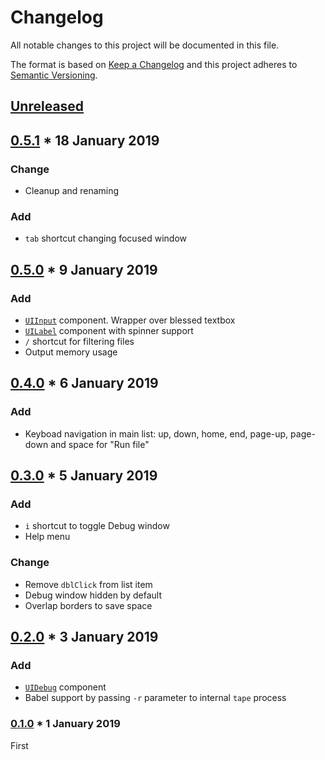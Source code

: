 <!-- markdownlint-disable no-duplicate-header -->

# Changelog

All notable changes to this project will be documented in this file.

The format is based on [Keep a Changelog](http://keepachangelog.com/en/1.0.0/)
and this project adheres to [Semantic Versioning](http://semver.org/spec/v2.0.0.html).

## [Unreleased]

## [0.5.1] * 18 January 2019

### Change

* Cleanup and renaming

### Add

* `tab` shortcut changing focused window

## [0.5.0] * 9 January 2019

### Add

* [`UIInput`](src/ui/input/input.jsx) component. Wrapper over blessed textbox
* [`UILabel`](src/ui/label/label.jsx) component with spinner support
* `/` shortcut for filtering files
* Output memory usage

## [0.4.0] * 6 January 2019

### Add

* Keyboad navigation in main list: up, down, home, end, page-up, page-down and space for "Run file"

## [0.3.0] * 5 January 2019

### Add

* `i` shortcut to toggle Debug window
* Help menu

### Change

* Remove `dblClick` from list item
* Debug window hidden by default
* Overlap borders to save space

## [0.2.0] * 3 January 2019

### Add

* [`UIDebug`](src/ui/debug/debug.jsx) component
* Babel support by passing `-r` parameter to internal `tape` process

### [0.1.0] * 1 January 2019

First

[Unreleased]: https://github.com/asd14/tape-ui/compare/v0.5.1...HEAD

[0.5.1]: https://github.com/asd14/tape-ui/compare/v0.5.0...v0.5.1
[0.5.0]: https://github.com/asd14/tape-ui/compare/v0.4.0...v0.5.0
[0.4.0]: https://github.com/asd14/tape-ui/compare/v0.3.0...v0.4.0
[0.3.0]: https://github.com/asd14/tape-ui/compare/v0.2.0...v0.3.0
[0.2.0]: https://github.com/asd14/tape-ui/compare/v0.1.0...v0.2.0
[0.1.0]: https://github.com/asd14/tape-ui/compare/v0.1.0
